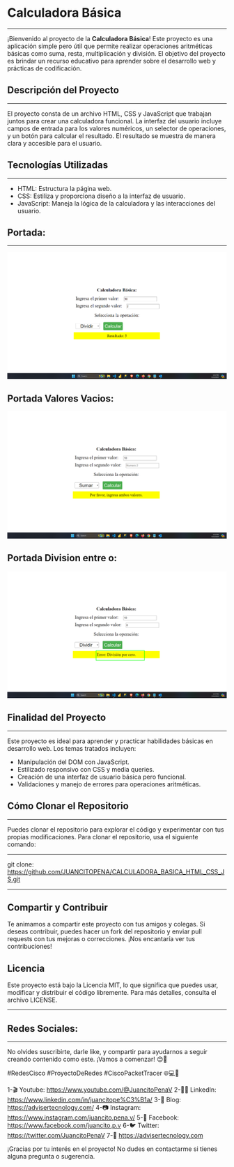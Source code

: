 # Calculadora Básica
---
¡Bienvenido al proyecto de la **Calculadora Básica**! Este proyecto es una aplicación simple pero útil que permite realizar operaciones aritméticas básicas como suma, resta, multiplicación y división. El objetivo del proyecto es brindar un recurso educativo para aprender sobre el desarrollo web y prácticas de codificación.

## Descripción del Proyecto
---
El proyecto consta de un archivo HTML, CSS y JavaScript que trabajan juntos para crear una calculadora funcional. La interfaz del usuario incluye campos de entrada para los valores numéricos, un selector de operaciones, y un botón para calcular el resultado. El resultado se muestra de manera clara y accesible para el usuario.

## Tecnologías Utilizadas
---
- HTML: Estructura la página web.
- CSS: Estiliza y proporciona diseño a la interfaz de usuario.
- JavaScript: Maneja la lógica de la calculadora y las interacciones del usuario.


## Portada:
---
![](CALCULADORA.png)

## Portada Valores Vacios:

![](CALCULADORA1.png)

## Portada Division entre o:

![](CALCULADORA21.png)

## Finalidad del Proyecto
---
Este proyecto es ideal para aprender y practicar habilidades básicas en desarrollo web. Los temas tratados incluyen:

- Manipulación del DOM con JavaScript.
- Estilizado responsivo con CSS y media queries.
- Creación de una interfaz de usuario básica pero funcional.
- Validaciones y manejo de errores para operaciones aritméticas.

## Cómo Clonar el Repositorio
---
Puedes clonar el repositorio para explorar el código y experimentar con tus propias modificaciones. Para clonar el repositorio, usa el siguiente comando:

---
git clone: https://github.com/JUANCITOPENA/CALCULADORA_BASICA_HTML_CSS_JS.git

---
## Compartir y Contribuir

Te animamos a compartir este proyecto con tus amigos y colegas. Si deseas contribuir, puedes hacer un fork del repositorio y enviar pull requests con tus mejoras o correcciones. ¡Nos encantaría ver tus contribuciones!

## Licencia

Este proyecto está bajo la Licencia MIT, lo que significa que puedes usar, modificar y distribuir el código libremente. Para más detalles, consulta el archivo LICENSE.

---
## Redes Sociales:
---
No olvides suscribirte, darle like, y compartir  para ayudarnos a seguir creando contenido como este. ¡Vamos a comenzar! 😊📡

#RedesCisco #ProyectoDeRedes #CiscoPacketTracer 🌐💻📡

1-🎬 Youtube: https://www.youtube.com/@JuancitoPenaV 
2-👨‍💼 LinkedIn: https://www.linkedin.com/in/juancitope%C3%B1a/
3-📰 Blog: https://advisertecnology.com/
4-📷 Instagram: https://www.instagram.com/juancito.pena.v/
5-📑 Facebook: https://www.facebook.com/juancito.p.v
6-🐦 Twitter: https://twitter.com/JuancitoPenaV
7-📰 https://advisertecnology.com


¡Gracias por tu interés en el proyecto! No dudes en contactarme si tienes alguna pregunta o sugerencia.
